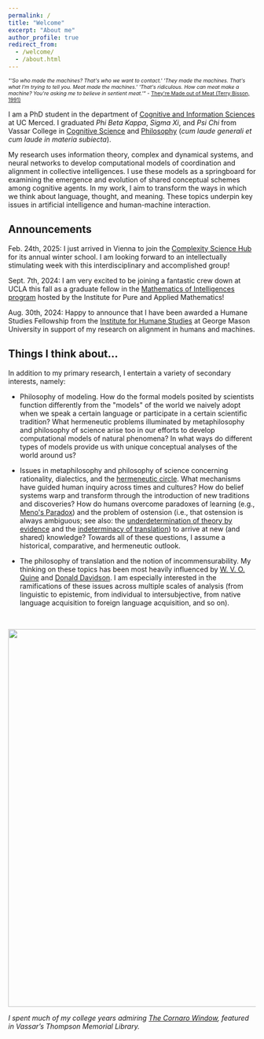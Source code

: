 ```yaml
---
permalink: /
title: "Welcome"
excerpt: "About me"
author_profile: true
redirect_from: 
  - /welcome/
  - /about.html
---
```


<span style="font-size:0.75em;">*"'So who made the machines? That's who we want to contact.'
'They made the machines. That's what I'm trying to tell you. Meat made the machines.'
'That's ridiculous. How can meat make a machine? You're asking me to believe in sentient meat.'"* - [They're Made out of Meat (Terry Bisson, 1991)](https://www.mit.edu/people/dpolicar/writing/prose/text/thinkingMeat.html)</span>

I am a PhD student in the department of [Cognitive and Information Sciences](https://cogsci.ucmerced.edu/) at UC Merced. I graduated *Phi Beta Kappa*, *Sigma Xi*, and *Psi Chi* from Vassar College in [Cognitive Science](https://www.vassar.edu/cogsci/) and [Philosophy](https://www.vassar.edu/philosophy) (*cum laude generali et cum laude in materia subiecta*).

My research uses information theory, complex and dynamical systems, and neural networks to develop computational models of coordination and alignment in collective intelligences. I use these models as a springboard for examining the emergence and evolution of shared conceptual schemes among cognitive agents. In my work, I aim to transform the ways in which we think about language, thought, and meaning. These topics underpin key issues in artificial intelligence and human-machine interaction.

<!-- I am interested most broadly in developing computational models of cognitive alignment and using these models as a springboard for examining the emergence and evolution of shared conceptual schemes among cognitive agents. In my work, I ultimately aim to critically transform the ways in which we think about language, thought, and meaning. These topics underpin key issues in artificial intelligence and human-machine interaction. -->

## Announcements

Feb. 24th, 2025: I just arrived in Vienna to join the [Complexity Science Hub](https://csh.ac.at/) for its annual winter school. I am looking forward to an intellectually stimulating week with this interdisciplinary and accomplished group!

Sept. 7th, 2024: I am very excited to be joining a fantastic crew down at UCLA this fall as a graduate fellow in the [Mathematics of Intelligences program](https://www.ipam.ucla.edu/programs/long-programs/mathematics-of-intelligences/) hosted by the Institute for Pure and Applied Mathematics!

Aug. 30th, 2024: Happy to announce that I have been awarded a Humane Studies Fellowship from the [Institute for Humane Studies](https://www.theihs.org/) at George Mason University in support of my research on alignment in humans and machines.

## Things I think about...

In addition to my primary research, I entertain a variety of secondary interests, namely:

- Philosophy of modeling. How do the formal models posited by scientists function differently from the "models" of the world we naively adopt when we speak a certain language or participate in a certain scientific tradition? What hermeneutic problems illuminated by metaphilosophy and philosophy of science arise too in our efforts to develop computational models of natural phenomena? In what ways do different types of models provide us with unique conceptual analyses of the world around us?

- Issues in metaphilosophy and philosophy of science concerning rationality, dialectics, and the [hermeneutic circle](https://en.wikipedia.org/wiki/Hermeneutic_circle). What mechanisms have guided human inquiry across times and cultures? How do belief systems warp and transform through the introduction of new traditions and discoveries? How do humans overcome paradoxes of learning (e.g., [Meno's Paradox](https://en.wikipedia.org/wiki/Meno#Meno's_paradox)) and the problem of ostension (i.e., that ostension is always ambiguous; see also: the [underdetermination of theory by evidence](https://iep.utm.edu/indeterm/#SSH2ci) and the [indeterminacy of translation](https://iep.utm.edu/indeterm)) to arrive at new (and shared) knowledge? Towards all of these questions, I assume a historical, comparative, and hermeneutic outlook.

- The philosophy of translation and the notion of incommensurability. My thinking on these topics has been most heavily influenced by [W. V. O. Quine](https://plato.stanford.edu/entries/quine) and [Donald Davidson](https://plato.stanford.edu/entries/davidson/). I am especially interested in the ramifications of these issues across multiple scales of analysis (from linguistic to epistemic, from individual to intersubjective, from native language acquisition to foreign language acquisition, and so on).
<!-- - Developing language models and computational linguistic tools for engaging with diverse language morphologies, especially agglutinative morphologies (e.g., Japanese).-->

<br>

<p style="text-align:center;"><img src="https://pjbruna.github.io/images/LadyElenaLucreziaCornaroPiscopia.jpg" width="623px" height="768px"></p>

*I spent much of my college years admiring [The Cornaro Window](https://vassarcampushistory.vassarspaces.net/architecture/the-cornaro-window), featured in Vassar’s Thompson Memorial Library.*
